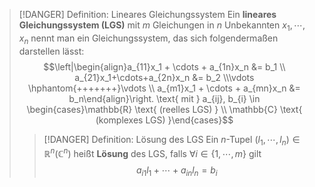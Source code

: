 > [!DANGER] Definition: Lineares Gleichungssystem
> Ein **lineares Gleichungssystem (LGS)** mit $m$ Gleichungen in $n$ Unbekannten $x_1,\cdots,x_n$ nennt man ein Gleichungssystem, das sich folgendermaßen darstellen lässt:
> $$\left|\begin{align}a_{11}x_1 + \cdots + a_{1n}x_n &= b_1 \\ a_{21}x_1+\cdots+a_{2n}x_n &= b_2 \\\vdots \hphantom{+++++++}\vdots \\ a_{m1}x_1 + \cdots + a_{mn}x_n &= b_n\end{align}\right. \text{ mit } a_{ij}, b_{i} \in \begin{cases}\mathbb{R} \text{ (reelles LGS) } \\ \mathbb{C} \text{ (komplexes LGS) }\end{cases}$$
> > [!DANGER] Definition: Lösung des LGS
> > Ein $n$-Tupel $(l_1,\cdots,l_n) \in \mathbb{R}^n (\mathbb{C}^n)$ heißt **Lösung** des LGS, falls $\forall i \in\{1,\cdots,m\}$ gilt
> > $$a_{i1}l_1 + \cdots + a_{in}l_n = b_i$$